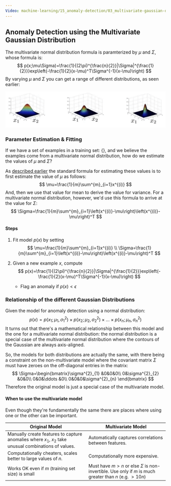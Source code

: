```yaml
---
Video: machine-learning/15_anomaly-detection/03_multivariate-gaussian-distribution-optional/02_anomaly-detection-using-the-multivariate-gaussian-distribution.mp4
---
```


## Anomaly Detection using the Multivariate Gaussian Distribution

The multivariate normal distribution formula is paramterized by $\mu$ and $\Sigma$, whose formula is:
$$
p(x;\mu\Sigma)=\frac{1}{(2\pi)^{\frac{n}{2}}|\Sigma|^{\frac{1}{2}}}exp\left(-\frac{1}{2}(x-\mu)^T\Sigma^{-1}(x-\mu)\right)
$$
By varying $\mu$ and $\Sigma$ you can get a range of different distributions, as seen earlier:

<img src="08-anomaly-detection-using-multivariate-gaussian-distribution.assets/image-20210606182945164.png" alt="image-20210606182945164" style="zoom:67%;" />

### Parameter Estimation & Fitting

If we have a set of examples in a training set: \{\}, and we believe the examples come from a multivariate normal distribution, how do we estimate the values of $\mu$  and $\Sigma$?

As [described earlier](machine-learning/16-anomaly-detection/02-gaussian-distribution.md) the standard formula for estimating these values is to first estimate the value of $\mu$ as follows:
$$
\mu=\frac{1}{m}\sum^{m}_{i=1}x^{(i)}
$$
And, then we use that value for mean to derive the value for variance.  For a multivariate normal distribution, however, we'd use this formula to arrive at the value for $\Sigma$:
$$
\Sigma=\frac{1}{m}\sum^{m}_{i=1}\left(x^{(i)}-\mu\right)\left(x^{(i)}-\mu\right)^T
$$

#### Steps

1. Fit model $p(x)$ by setting
   $$
   \mu=\frac{1}{m}\sum^{m}_{i=1}x^{(i)} \\
   \Sigma=\frac{1}{m}\sum^{m}_{i=1}\left(x^{(i)}-\mu\right)\left(x^{(i)}-\mu\right)^T
   $$
   

2. Given a new example $x$, compute
   $$
   p(x)=\frac{1}{(2\pi)^{\frac{n}{2}}|\Sigma|^{\frac{1}{2}}}exp\left(-\frac{1}{2}(x-\mu)^T\Sigma^{-1}(x-\mu)\right)
   $$
   

   * Flag an anomaly if $p(x)\lt\epsilon$

### Relationship of the different Gaussian Distributions

Given the model for anomaly detection using a normal distribution:
$$
p(x) 
= p(x_1; \mu_1, \sigma^2_1) \times
p(x_2; \mu_2, \sigma^2_2) \times ... \times p(x_n; \mu_n, \sigma^2_n)
$$
It turns out that there's a mathematical relationship between this model and the one for a multivariate normal distribution: the normal distribution is a special case of the multivariate normal distribution where the contours of the Gaussian are always axis-aligned.

So, the models for both distributions are actually the same, with there being a constraint on the non-multivariate model where the covariant matrix $\Sigma$ must have zeroes on the off-diagonal entries in the matrix:
$$
\Sigma=\begin{bmatrix}\sigma^{2}_{1} &0&0&0\\ 0&\sigma^{2}_{2} &0&0\\ 0&0&\ddots &0\\ 0&0&0&\sigma^{2}_{n} \end{bmatrix}
$$
Therefore the original model is just a special case of the multivariate model.

#### When to use the multivariate model

Even though they're fundamentally the same there are places where using one or the other can be important.

| Original Model                                               | Multivariate Model                                           |
| ------------------------------------------------------------ | ------------------------------------------------------------ |
| Manually create features to capture anomalies where $x_1$, $x_2$ take unusual combinations of values. | Automatically captures correlations between features.        |
| Computationally cheaters, scales better to large values of $n$. | Computationally more expensive.                              |
| Works OK even if $m$ (training set size) is small            | Must have $m\gt n$ or else $\Sigma$ is non-invertible. Use only if $m$ is much greater than $n$ (e.g. $\gt 10n$) |







